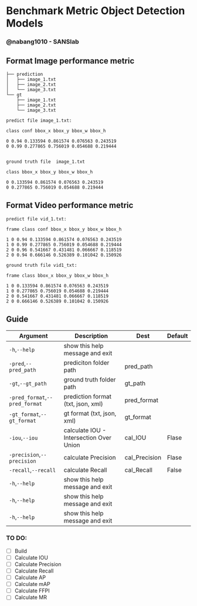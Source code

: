 # Benchmark Metric Object Detection Models

### @nabang1010 - SANSlab



## Format Image performance metric

```
├── prediction
│   ├── image_1.txt
│   ├── image_2.txt
│   └── image_3.txt
└── gt
    ├── image_1.txt
    ├── image_2.txt
    └── image_3.txt

```

```
predict file image_1.txt:

class conf bbox_x bbox_y bbox_w bbox_h

0 0.94 0.133594 0.861574 0.076563 0.243519
0 0.99 0.277865 0.756019 0.054688 0.219444


ground truth file  image_1.txt

class bbox_x bbox_y bbox_w bbox_h

0 0.133594 0.861574 0.076563 0.243519
0 0.277865 0.756019 0.054688 0.219444

```
## Format Video performance metric

```
predict file vid_1.txt:

frame class conf bbox_x bbox_y bbox_w bbox_h

1 0 0.94 0.133594 0.861574 0.076563 0.243519
1 0 0.99 0.277865 0.756019 0.054688 0.219444
2 0 0.96 0.541667 0.431481 0.066667 0.118519
2 0 0.94 0.666146 0.526389 0.101042 0.150926

ground truth file vid1_txt:

frame class bbox_x bbox_y bbox_w bbox_h

1 0 0.133594 0.861574 0.076563 0.243519
1 0 0.277865 0.756019 0.054688 0.219444
2 0 0.541667 0.431481 0.066667 0.118519
2 0 0.666146 0.526389 0.101042 0.150926

```

## Guide

|Argument|Description|Dest|Default|
| ------ | --------- | -- | ----- | 
| `-h`,`--help` | show this help message and exit |  |  | 
| `-pred`,`--pred_path` | prediciton folder path | pred_path |  | 
| `-gt`,`--gt_path` | ground truth folder path | gt_path |  | 
| `-pred_format`,`--pred_format` | prediction format (txt, json, xml) | pred_format |  | 
| `-gt_format`,`--gt_format` | gt format (txt, json, xml) | gt_format |  | 
| `-iou`,`--iou` | calculate IOU - Intersection Over Union | cal_IOU | Flase | 
| `-precision`,`--precision` | calculate Precision | cal_Precision | Flase | 
| `-recall`,`--recall` | calculate Recall | cal_Recall | False | 
| `-h`,`--help` | show this help message and exit |  |  | 
| `-h`,`--help` | show this help message and exit |  |  | 
| `-h`,`--help` | show this help message and exit |  |  | 




### TO DO:
- [ ] Build 
- [ ] Calculate IOU
- [ ] Calculate Precision
- [ ] Calculate Recall
- [ ] Calculate AP
- [ ] Calculate mAP
- [ ] Calculate FFPI
- [ ] Calculate MR
